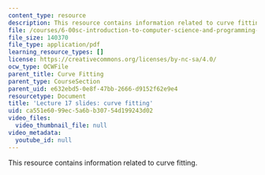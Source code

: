 ```yaml
---
content_type: resource
description: This resource contains information related to curve fitting.
file: /courses/6-00sc-introduction-to-computer-science-and-programming-spring-2011/ca551e6099ec5a6bb30754d199243d02_MIT6_00SCS11_lec17_slides.pdf
file_size: 140370
file_type: application/pdf
learning_resource_types: []
license: https://creativecommons.org/licenses/by-nc-sa/4.0/
ocw_type: OCWFile
parent_title: Curve Fitting
parent_type: CourseSection
parent_uid: e632ebd5-0e8f-47bb-2666-d9152f62e9e4
resourcetype: Document
title: 'Lecture 17 slides: curve fitting'
uid: ca551e60-99ec-5a6b-b307-54d199243d02
video_files:
  video_thumbnail_file: null
video_metadata:
  youtube_id: null
---
```

This resource contains information related to curve fitting.